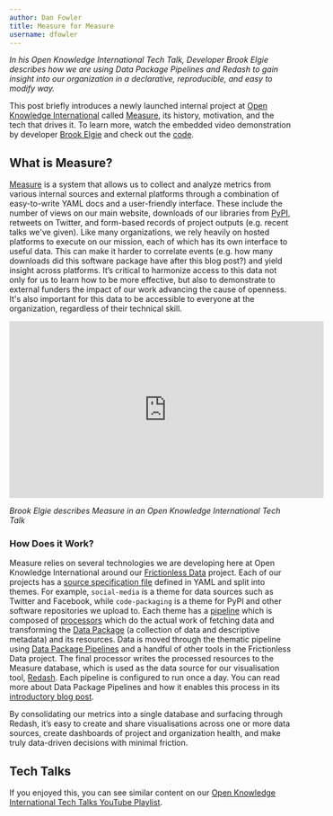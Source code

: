 ```yaml
---
author: Dan Fowler
title: Measure for Measure
username: dfowler
---
```


*In his Open Knowledge International Tech Talk, Developer Brook Elgie
describes how we are using Data Package Pipelines and Redash to gain
insight into our organization in a declarative, reproducible, and easy
to modify way.*

This post briefly introduces a newly launched internal project at
[Open Knowledge International][oki] called [Measure][measure], its
history, motivation, and the tech that drives it.  To learn more,
watch the embedded video demonstration by developer
[Brook Elgie](https://twitter.com/brew) and check out the
[code][measure].

## What is Measure?

[Measure][measure] is a system that allows us to collect and analyze
metrics from various internal sources and external platforms through a
combination of easy-to-write YAML docs and a user-friendly interface.
These include the number of views on our main website, downloads of
our libraries from [PyPI][pypi], retweets on Twitter, and form-based
records of project outputs (e.g. recent talks we've given).  Like many
organizations, we rely heavily on hosted platforms to execute on our
mission, each of which has its own interface to useful data.  This can
make it harder to correlate events (e.g. how many downloads did this
software package have after this blog post?)  and yield insight across
platforms.  It’s critical to harmonize access to this data not only
for us to learn how to be more effective, but also to demonstrate to
external funders the impact of our work advancing the cause of
openness.  It's also important for this data to be accessible to
everyone at the organization, regardless of their technical skill.

<iframe width="560" height="315" src="https://www.youtube.com/embed/NVuJq_WseJQ?list=PLOGV29UsPM6hTC5Nvd2ySyI_5q-C1_i1S" frameborder="0" allowfullscreen></iframe>

*Brook Elgie describes Measure in an Open Knowledge International Tech Talk*

### How Does it Work?

Measure relies on several technologies we are developing here at Open
Knowledge International around our [Frictionless Data][fd] project.
Each of our projects has a [source specification file][measure-source]
defined in YAML and split into themes. For example, `social-media` is
a theme for data sources such as Twitter and Facebook, while
`code-packaging` is a theme for PyPI and other software repositories
we upload to. Each theme has a [pipeline][dpp-pipeline] which is
composed of [processors][dpp-processor] which do the actual work of
fetching data and transforming the [Data Package][dp] (a collection of
data and descriptive metadata) and its resources.  Data is moved
through the thematic pipeline using [Data Package Pipelines][dpp] and
a handful of other tools in the Frictionless Data project.  The final
processor writes the processed resources to the Measure database,
which is used as the data source for our visualisation tool,
[Redash][redash]. Each pipeline is configured to run once a day.  You
can read more about Data Package Pipelines and how it enables this
process in its [introductory blog post][dpp-intro].

By consolidating our metrics into a single database and surfacing
through Redash, it’s easy to create and share visualisations across
one or more data sources, create dashboards of project and
organization health, and make truly data-driven decisions with minimal
friction.

## Tech Talks

If you enjoyed this, you can see similar content on our
[Open Knowledge International Tech Talks YouTube Playlist][techtalks].

[measure]: https://github.com/okfn/measure
[dpp-intro]: /blog/2017/02/27/datapackage-pipelines.html
[dpp]: https://github.com/frictionlessdata/datapackage-pipelines
[techtalks]: https://www.youtube.com/playlist?list=PLOGV29UsPM6hTC5Nvd2ySyI_5q-C1_i1S
[oki]: https://okfn.org/
[measure-source]: https://github.com/okfn/measure#project-configuration
[dpp-pipeline]: https://github.com/frictionlessdata/datapackage-pipelines#pipelines
[dpp-processor]: https://github.com/frictionlessdata/datapackage-pipelines#custom-processors
[pypi]: https://pypi.python.org/pypi
[dp]: http://specs.frictionlessdata.io/data-package/
[redash]: https://redash.io/
[fd]: http://frictionlessdata.io/
